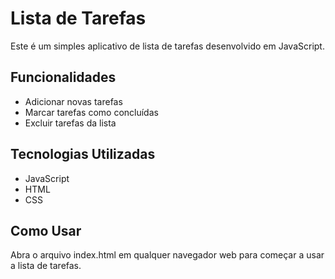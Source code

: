 # Lista de Tarefas

Este é um simples aplicativo de lista de tarefas desenvolvido em JavaScript.

## Funcionalidades

- Adicionar novas tarefas
- Marcar tarefas como concluídas
- Excluir tarefas da lista

## Tecnologias Utilizadas

- JavaScript
- HTML
- CSS

## Como Usar

Abra o arquivo index.html em qualquer navegador web para começar a usar a lista de tarefas.

